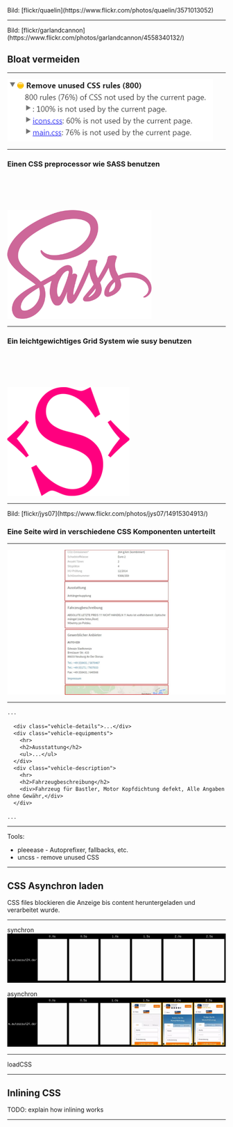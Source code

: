 <!-- .slide: data-background="assets/16.jpg" class="empty" -->
<div class="attribution">Bild: [flickr/quaelin](https://www.flickr.com/photos/quaelin/3571013052)</div>

---

<!-- .slide: data-background="assets/bloat.jpg" -->
<div class="attribution">Bild: [flickr/garlandcannon](https://www.flickr.com/photos/garlandcannon/4558340132/)</div>

## Bloat vermeiden

---

<img src="assets/unusedcss.png" />

---

### Einen CSS preprocessor wie SASS benutzen

<img src="assets/sass.png" style="height: 250px; background: none; border: none; margin-top: 80px;" />

---

### Ein leichtgewichtiges Grid System wie susy benutzen

<img src="assets/susy.png" style="height: 250px; background: none; border: none; margin-top: 80px;" />

---

<!-- .slide: data-background="assets/components.jpg" -->
<div class="attribution">Bild: [flickr/jys07](https://www.flickr.com/photos/jys07/14915304913/)</div>

### Eine Seite wird in verschiedene CSS Komponenten unterteilt

---

<img src="assets/components_detail.jpg">

---

```
...

  <div class="vehicle-details">...</div>
  <div class="vehicle-equipments">
	<hr>
	<h2>Ausstattung</h2>
	<ul>...</ul>
  </div>
  <div class="vehicle-description">
    <hr>
    <h2>Fahrzeugbeschreibung</h2>
    <div>Fahrzeug für Bastler, Motor Kopfdichtung defekt, Alle Angaben ohne Gewähr,</div>
  </div>
  
...
```

---

Tools:

- pleeease - Autoprefixer, fallbacks, etc.
- uncss - remove unused CSS

---

## CSS Asynchron laden

CSS files blockieren die Anzeige bis content heruntergeladen und verarbeitet wurde.

---

synchron
<img src="assets/filmstrip_2.jpg" />

asynchron
<img src="assets/filmstrip_1.webp" />

---

loadCSS

---

## Inlining CSS

TODO: explain how inlining works

---